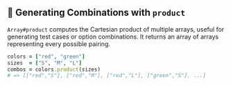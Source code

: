 ## 🔄 Generating Combinations with `product`
`Array#product` computes the Cartesian product of multiple arrays, useful for generating test cases or option combinations. It returns an array of arrays representing every possible pairing.

```ruby
colors = ["red", "green"]
sizes  = ["S", "M", "L"]
combos = colors.product(sizes)
# => [["red","S"], ["red","M"], ["red","L"], ["green","S"], ...]
```
